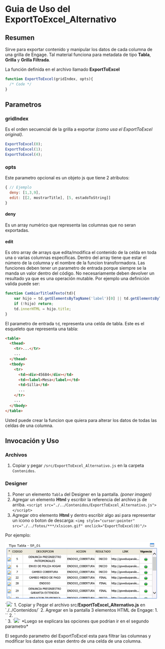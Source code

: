 # Guia de Uso del ExportToExcel_Alternativo

## Resumen
Sirve para exportar contenido y manipular los datos de cada columna de una grilla de Engage. Tal material funciona para metadata de tipo **Tabla**, **Grilla** y **Grilla Filtrada**.

La función definida en el archivo llamado <b>ExportToExcel</b>
```javascript
function ExportToExcel(gridIndex, opts){
  /* Code */
}
```
## Parametros
### gridIndex 
Es el orden secuencial de la grilla a exportar *(como usa el ExportToExcel original)*.
```javascript
ExportToExcel(0);
ExportToExcel(1);
ExportToExcel(4);
```

### opts
Este parametro opcional es un objeto js que tiene 2 atributos:
```javascript
{ // Ejemplo
  deny: [1,3,9],
  edit: [[2, mostrarTitle], [5, estadoToString]]
}
```
#### deny
Es un array numérico que representa las columnas que no seran exportadas.
#### edit
Es otro array de arrays que edita/modifica el contenido de la celda en toda una o varias columnas específicas.
Dentro del array tiene que estar el número de la columna y el nombre de la funcion transformadora.
Las funciones deben tener un parametro de entrada porque siempre se la manda un valor dentro del código. No necesariamente deben devolver un resultado ya que es una operación mutable. Por ejemplo una definición valida puede ser:
```javascript
function CambiarTitleATexto(td){
    var hijo = td.getElementsByTagName('label')[0] || td.getElementsByTagName('div')[0];
    if (!hijo) return;
    td.innerHTML = hijo.title;
}
```
El parametro de entrada `td`, representa una celda de tabla. Este es el esqueleto que representa una tabla:
```html
<table>
  <thead>
    <tr>...</tr>
    ...
  </thead>
  <tbody>
    <tr>
      <td><div>45684</div></td>
      <td><label>Mesa</label></td>
      <td>Silla</td>
      ...
    </tr>
    ...
  </tbody>
</table>
```
Usted puede crear la funcion que quiera para alterar los datos de todas las celdas de una columna.

## Invocación y Uso
### Archivos
1. Copiar y pegar `/src/ExportToExcel_Alternativo.js` en la carpeta `Contenidos`.

### Designer
1. Poner un elemento `Tabla` del Designer en la pantalla.
_(poner imagen)_
2. Agregar un elemento **Html** y escribir la referencia del archivo js de arriba.
`<script src="./../Contenidos/ExportToExcel_Alternativo.js"></script>`
3. Agregar otro elemento **Html** y dentro escribir algo asi para representar un icono o boton de descarga:
`<img style="cursor:pointer" src="./../fotos/***/xlsicon.gif" onclick="ExportToExcel(0)"/>`


Por ejemplo:

<img src="media/Grilla tipo tabla SP_01.png"/>
`<img style="cursor:pointer" src="./../fotos/Galicia_Seguros/xlsicon.gif" onclick="ExportToExcel(0)"/>`
1. Copiar y Pegar el archivo src/<b>ExportToExcel_Alternativo.js</b> en `./../Contenidos/`
2. Agregar en la pantalla 3 elementos HTML de Engage:
    1. `<script src="./../Contenidos/ExportToExcel_Alternativo.js"></script>`
    2. `<div id="grilla_filtrada" style="visibility:hidden"></div>`
    3. `<img src="./../Fotos/excel-icon.png" onclick="ExportToExcel(0, opts)">` *Luego se explicara las opciones que podrian ir en el segundo parametro*


El segundo parametro del ExportToExcel esta para filtrar las columnas y modificar los datos que estan dentro de una celda de una columna.
